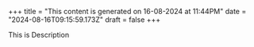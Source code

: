 +++
title = "This content is generated on 16-08-2024 at 11:44PM"
date = "2024-08-16T09:15:59.173Z"
draft = false
+++

  This is Description
        